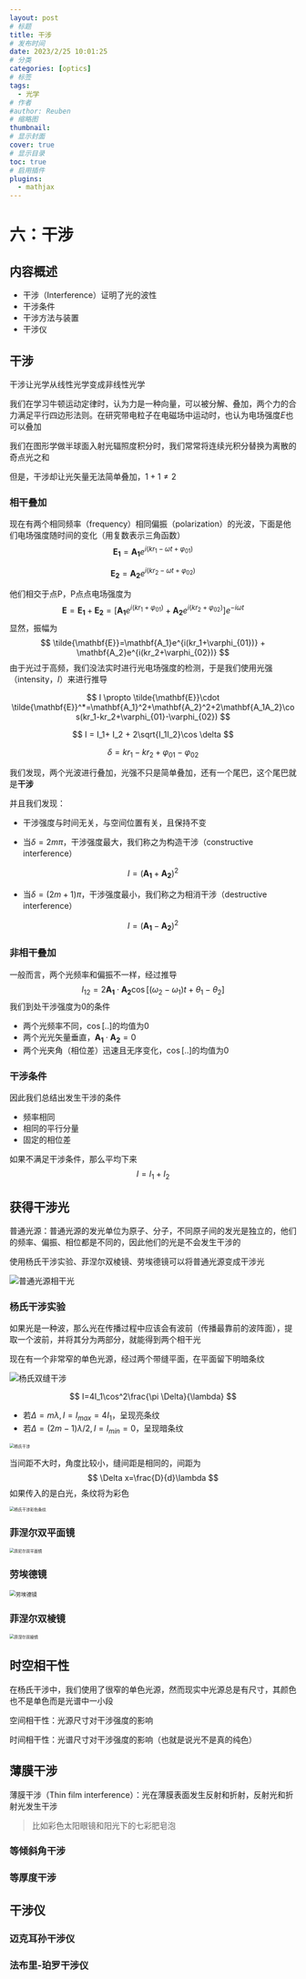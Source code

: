 ```yaml
---
layout: post
# 标题
title: 干涉  
# 发布时间
date: 2023/2/25 10:01:25  
# 分类
categories: [optics] 
# 标签
tags:
  - 光学
# 作者
#author: Reuben
# 缩略图
thumbnail: 
# 显示封面
cover: true
# 显示目录
toc: true
# 启用插件
plugins:
  - mathjax
---
```


# 六：干涉

## 内容概述

- 干涉（Interference）证明了光的波性
- 干涉条件
- 干涉方法与装置
- 干涉仪

## 干涉

干涉让光学从线性光学变成非线性光学

我们在学习牛顿运动定律时，认为力是一种向量，可以被分解、叠加，两个力的合力满足平行四边形法则。在研究带电粒子在电磁场中运动时，也认为电场强度$E$也可以叠加

我们在图形学做半球面入射光辐照度积分时，我们常常将连续光积分替换为离散的奇点光之和

但是，干涉却让光矢量无法简单叠加，$1+1 \neq 2$

### 相干叠加

现在有两个相同频率（frequency）相同偏振（polarization）的光波，下面是他们电场强度随时间的变化（用复数表示三角函数）
$$
\mathbf{E_1}=\mathbf{A_1} e^{i(kr_1-\omega t+\varphi _{01})}
$$

$$
\mathbf{E_2}=\mathbf{A_2} e^{i(kr_2-\omega t+\varphi _{02})}
$$

他们相交于点P，P点点电场强度为
$$
\mathbf{E}=\mathbf{E_1}+\mathbf{E_2}=[\mathbf{A_1}e^{i(kr_1+\varphi_{01})} + \mathbf{A_2}e^{i(kr_2+\varphi_{02})}]e^{-i\omega t}
$$
显然，振幅为
$$
\tilde{\mathbf{E}}=\mathbf{A_1}e^{i(kr_1+\varphi_{01})} + \mathbf{A_2}e^{i(kr_2+\varphi_{02})}
$$
由于光过于高频，我们没法实时进行光电场强度的检测，于是我们使用光强（intensity，$I$）来进行推导

$$
I \propto \tilde{\mathbf{E}}\cdot \tilde{\mathbf{E}}^*=\mathbf{A_1}^2+\mathbf{A_2}^2+2\mathbf{A_1A_2}\cos(kr_1-kr_2+\varphi_{01}-\varphi_{02})
$$

$$
I = I_1+ I_2 + 2\sqrt{I_1I_2}\cos \delta
$$

$$
\delta=kr_1-kr_2+\varphi_{01}-\varphi_{02}
$$

我们发现，两个光波进行叠加，光强不只是简单叠加，还有一个尾巴，这个尾巴就是**干涉**

并且我们发现：

- 干涉强度与时间无关，与空间位置有关，且保持不变

- 当$\delta=2m\pi$，干涉强度最大，我们称之为构造干涉（constructive interference）

$$
I=(\mathbf{A_1}+\mathbf{A_2})^2
$$

- 当$\delta=(2m+1)\pi$，干涉强度最小，我们称之为相消干涉（destructive interference）


$$
I=(\mathbf{A_1}-\mathbf{A_2})^2
$$

### 非相干叠加

一般而言，两个光频率和偏振不一样，经过推导
$$
I_{12}=2\mathbf{A_1}\cdot \mathbf{A_2} \cos [(\omega_2 - \omega_1)t + \theta_1 - \theta_2]
$$
我们到处干涉强度为0的条件

- 两个光频率不同，$\cos[..]$的均值为0
- 两个光光矢量垂直，$\mathbf{A_1}\cdot \mathbf{A_2}=0$
- 两个光夹角（相位差）迅速且无序变化，$\cos[..]$的均值为0

### 干涉条件

因此我们总结出发生干涉的条件

- 频率相同
- 相同的平行分量
- 固定的相位差

如果不满足干涉条件，那么平均下来
$$
I=I_1+I_2
$$

## 获得干涉光

普通光源：普通光源的发光单位为原子、分子，不同原子间的发光是独立的，他们的频率、偏振、相位都是不同的，因此他们的光是不会发生干涉的

使用杨氏干涉实验、菲涅尔双棱镜、劳埃德镜可以将普通光源变成干涉光

![普通光源相干光](../../images/普通光源相干光.png)

### 杨氏干涉实验

如果光是一种波，那么光在传播过程中应该会有波前（传播最靠前的波阵面），提取一个波前，并将其分为两部分，就能得到两个相干光

现在有一个非常窄的单色光源，经过两个带缝平面，在平面留下明暗条纹

![杨氏双缝干涉](../../images/杨氏双缝干涉.png)

$$
I=4I_1\cos^2\frac{\pi \Delta}{\lambda}
$$

- 若$\Delta=m\lambda, I=I_{max}=4I_1$，呈现亮条纹
- 若$\Delta=(2m-1)\lambda/2, I=I_{min}=0$，呈现暗条纹



<img src="../../images/杨氏干涉.png" alt="杨氏干涉" style="zoom: 50%;" />

当间距不大时，角度比较小，缝间距是相同的，间距为
$$
\Delta x=\frac{D}{d}\lambda
$$
如果传入的是白光，条纹将为彩色

<img src="../../images/杨氏干涉彩色条纹.png" alt="杨氏干涉彩色条纹" style="zoom:50%;" />

### 菲涅尔双平面镜

<img src="../../images/菲尼尔双平面镜.png" alt="菲尼尔双平面镜" style="zoom:50%;" />

### 劳埃德镜

<img src="../../images/劳埃德镜.png" alt="劳埃德镜" style="zoom:67%;" />

### 菲涅尔双棱镜

<img src="../../images/菲涅尔双棱镜.png" alt="菲涅尔双棱镜" style="zoom:50%;" />

## 时空相干性

在杨氏干涉中，我们使用了很窄的单色光源，然而现实中光源总是有尺寸，其颜色也不是单色而是光谱中一小段

空间相干性：光源尺寸对干涉强度的影响

时间相干性：光谱尺寸对干涉强度的影响（也就是说光不是真的纯色）

## 薄膜干涉

薄膜干涉（Thin film interference）：光在薄膜表面发生反射和折射，反射光和折射光发生干涉

> 比如彩色太阳眼镜和阳光下的七彩肥皂泡

### 等倾斜角干涉

### 等厚度干涉

## 干涉仪

### 迈克耳孙干涉仪

### 法布里-珀罗干涉仪
